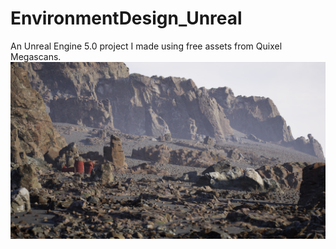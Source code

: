 # EnvironmentDesign_Unreal
An Unreal Engine 5.0 project I made using free assets from Quixel Megascans.
![1](https://github.com/mcdonaldduncan/EnvironmentDesign_Unreal/blob/main/BleakBeach.png)
